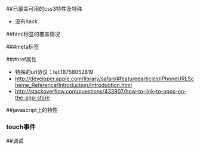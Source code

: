 ##已覆盖可用的css3特性及特殊

* 没有hack


##html标签的覆盖情况

###meta标签
     
###href属性

* 特殊的url协议：tel:18758052819
* http://developer.apple.com/library/safari/#featuredarticles/iPhoneURLScheme_Reference/Introduction/Introduction.html 
* http://stackoverflow.com/questions/433907/how-to-link-to-apps-on-the-app-store

##javascript上的特性

### touch事件

##调试
